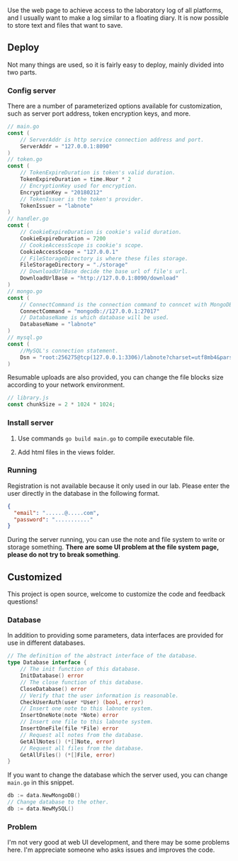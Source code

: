 Use the web page to achieve access to the laboratory log of all platforms, and I usually want to make a log similar to a floating diary. It is now possible to store text and files that want to save.

## Deploy

Not many things are used, so it is fairly easy to deploy, mainly divided into two parts.

### Config server

There are a number of parameterized options available for customization, such as server port address, token encryption keys, and more.

```go
// main.go
const (
	// ServerAddr is http service connection address and port.
	ServerAddr = "127.0.0.1:8090"
)
// token.go
const (
	// TokenExpireDuration is token's valid duration.
	TokenExpireDuration = time.Hour * 2
	// EncryptionKey used for encryption.
	EncryptionKey = "20180212"
	// TokenIssuer is the token's provider.
	TokenIssuer = "labnote"
)
// handler.go
const (
	// CookieExpireDuration is cookie's valid duration.
	CookieExpireDuration = 7200
	// CookieAccessScope is cookie's scope.
	CookieAccessScope = "127.0.0.1"
	// FileStorageDirectory is where these files storage.
	FileStorageDirectory = "./storage"
	// DownloadUrlBase decide the base url of file's url.
	DownloadUrlBase = "http://127.0.0.1:8090/download"
)
// mongo.go
const (
	// ConnectCommand is the connection command to conncet with MongoDB.
	ConnectCommand = "mongodb://127.0.0.1:27017"
	// DatabaseName is which database will be used.
	DatabaseName = "labnote"
)
// mysql.go
const (
	//MySQL's connection statement.
	Dsn = "root:256275@tcp(127.0.0.1:3306)/labnote?charset=utf8mb4&parseTime=True"
)
```

Resumable uploads are also provided, you can change the file blocks size according to your network environment.

```javascript
// library.js
const chunkSize = 2 * 1024 * 1024;
```

### Install server

1. Use commands `go build main.go` to compile executable file.

2. Add html files in the views folder.

### Running

Registration is not available because it only used in our lab. Please enter the user directly in the database in the following format.

```json
{
  "email": "......@.....com",
  "password": "..........."
}
```

During the server running, you can use the note and file system to write or storage something. **There are some UI problem at the file system page, please do not try to break something**.

## Customized

This project is open source, welcome to customize the code and feedback questions!

### Database

In addition to providing some parameters, data interfaces are provided for use in different databases.

```go
// The definition of the abstract interface of the database.
type Database interface {
	// The init function of this database.
	InitDatabase() error
	// The close function of this database.
	CloseDatabase() error
	// Verify that the user information is reasonable.
	CheckUserAuth(user *User) (bool, error)
	// Insert one note to this labnote system.
	InsertOneNote(note *Note) error
	// Insert one file to this labnote system.
	InsertOneFile(file *File) error
	// Request all notes from the database.
	GetAllNotes() (*[]Note, error)
	// Request all files from the database.
	GetAllFiles() (*[]File, error)
}
```

If you want to change the database which the server used, you can change `main.go` in this snippet.

```go
db := data.NewMongoDB()
// Change database to the other.
db := data.NewMySQL()
```

### Problem

I'm not very good at web UI development, and there may be some problems here. I'm appreciate someone who asks issues and improves the code.
